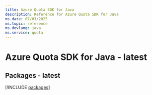 ```yaml
---
title: Azure Quota SDK for Java
description: Reference for Azure Quota SDK for Java
ms.date: 07/03/2025
ms.topic: reference
ms.devlang: java
ms.service: quota
---
```

# Azure Quota SDK for Java - latest
## Packages - latest
[!INCLUDE [packages](quota-index.md)]